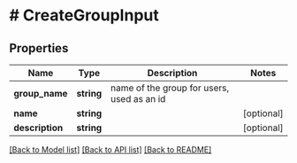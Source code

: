 # # CreateGroupInput

## Properties

Name | Type | Description | Notes
------------ | ------------- | ------------- | -------------
**group_name** | **string** | name of the group for users, used as an id |
**name** | **string** |  | [optional]
**description** | **string** |  | [optional]

[[Back to Model list]](../../README.md#models) [[Back to API list]](../../README.md#endpoints) [[Back to README]](../../README.md)
